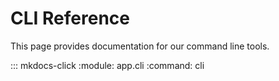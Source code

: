 # CLI Reference

This page provides documentation for our command line tools.

::: mkdocs-click
    :module: app.cli
    :command: cli